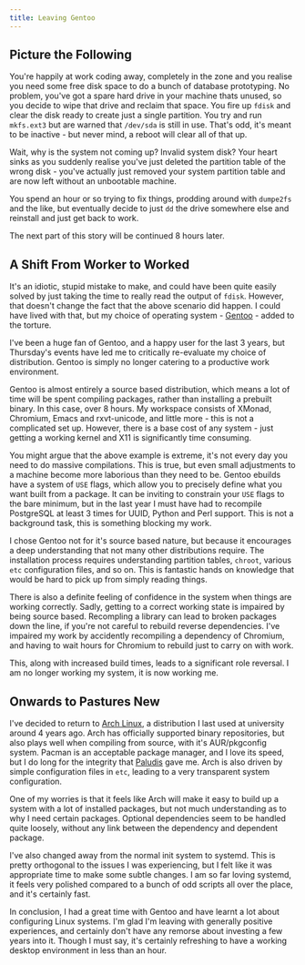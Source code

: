 ```yaml
---
title: Leaving Gentoo
---
```


## Picture the Following

You're happily at work coding away, completely in the zone and you realise you
need some free disk space to do a bunch of database prototyping. No problem,
you've got a spare hard drive in your machine thats unused, so you decide to
wipe that drive and reclaim that space. You fire up `fdisk` and clear the disk
ready to create just a single partition. You try and run `mkfs.ext3` but are
warned that `/dev/sda` is still in use. That's odd, it's meant to be inactive -
but never mind, a reboot will clear all of that up.

Wait, why is the system not coming up? Invalid system disk? Your heart sinks as
you suddenly realise you've just deleted the partition table of the wrong disk -
you've actually just removed your system partition table and are now left
without an unbootable machine.

You spend an hour or so trying to fix things, prodding around with `dumpe2fs`
and the like, but eventually decide to just `dd` the drive somewhere else and
reinstall and just get back to work.

The next part of this story will be continued 8 hours later.

## A Shift From Worker to Worked

It's an idiotic, stupid mistake to make, and could have been quite easily solved
by just taking the time to really read the output of `fdisk`. However, that
doesn't change the fact that the above scenario did happen. I could have lived
with that, but my choice of operating system - [Gentoo](http://gentoo.org) -
added to the torture.

I've been a huge fan of Gentoo, and a happy user for the last 3 years, but
Thursday's events have led me to critically re-evaluate my choice of
distribution. Gentoo is simply no longer catering to a productive work
environment.

Gentoo is almost entirely a source based distribution, which means a lot of time
will be spent compiling packages, rather than installing a prebuilt binary. In
this case, over 8 hours. My workspace consists of XMonad, Chromium, Emacs and
rxvt-unicode, and little more - this is not a complicated set up. However, there
is a base cost of any system - just getting a working kernel and X11 is
significantly time consuming.

You might argue that the above example is extreme, it's not every day you need
to do massive compilations. This is true, but even small adjustments to a
machine become more laborious than they need to be. Gentoo ebuilds have a system
of `USE` flags, which allow you to precisely define what you want built from a
package. It can be inviting to constrain your `USE` flags to the bare minimum,
but in the last year I must have had to recompile PostgreSQL at least 3 times
for UUID, Python and Perl support. This is not a background task, this is
something blocking my work.

I chose Gentoo not for it's source based nature, but because it encourages a
deep understanding that not many other distributions require. The installation
process requires understanding partition tables, `chroot`, various `etc`
configuration files, and so on. This is fantastic hands on knowledge that would
be hard to pick up from simply reading things.

There is also a definite feeling of confidence in the system when things are
working correctly. Sadly, getting to a correct working state is impaired by
being source based. Recompling a library can lead to broken packages down the
line, if you're not careful to rebuild reverse dependencies. I've impaired my
work by accidently recompiling a dependency of Chromium, and having to wait
hours for Chromium to rebuild just to carry on with work.

This, along with increased build times, leads to a significant role reversal. I
am no longer working my system, it is now working me.

## Onwards to Pastures New

I've decided to return to <a href="http://archlinux.org">Arch Linux</a>, a
distribution I last used at university around 4 years ago. Arch has officially
supported binary repositories, but also plays well when compiling from source,
with it's AUR/pkgconfig system. Pacman is an acceptable package manager, and I
love its speed, but I do long for the integrity that <a
href="http://paludis.exherbo.org">Paludis</a> gave me. Arch is also driven by
simple configuration files in `etc`, leading to a very transparent system
configuration.

One of my worries is that it feels like Arch will make it easy to build up a
system with a lot of installed packages, but not much understanding as to why I
need certain packages. Optional dependencies seem to be handled quite loosely,
without any link between the dependency and dependent package.

I've also changed away from the normal init system to systemd. This is pretty
orthogonal to the issues I was experiencing, but I felt like it was appropriate
time to make some subtle changes. I am so far loving systemd, it feels very
polished compared to a bunch of odd scripts all over the place, and it's
certainly fast.

In conclusion, I had a great time with Gentoo and have learnt a lot about
configuring Linux systems. I'm glad I'm leaving with generally positive
experiences, and certainly don't have any remorse about investing a few years
into it. Though I must say, it's certainly refreshing to have a working desktop
environment in less than an hour.
